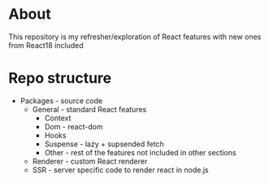 # About

This repository is my refresher/exploration of React features with new ones from React18 included

# Repo structure

- Packages - source code
  - General - standard React features
    - Context
    - Dom - react-dom
    - Hooks
    - Suspense - lazy + supsended fetch
    - Other - rest of the features not included in other sections
  - Renderer - custom React renderer
  - SSR - server specific code to render react in node.js
